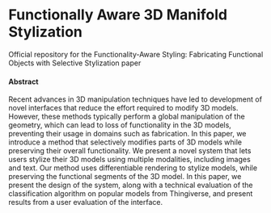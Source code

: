 # Functionally Aware 3D Manifold Stylization
Official repository for the Functionality-Aware Styling: Fabricating Functional Objects with Selective Stylization paper

#### Abstract
Recent advances in 3D manipulation techniques have led to development of novel interfaces that reduce the effort required to modify 3D models. However, these methods typically perform a global manipulation of the geometry, which can lead to loss of functionality in the 3D models, preventing their usage in domains such as fabrication. In this paper, we introduce a method that selectively modifies parts of 3D models while preserving their overall functionality. We present a novel system that lets users stylize their 3D models using multiple modalities, including images and text. Our method uses differentiable rendering to stylize models, while preserving the functional segments of the 3D model. In this paper, we present the design of the system, along with a technical evaluation of the classification algorithm on popular models from Thingiverse, and present results from a user evaluation of the interface.
